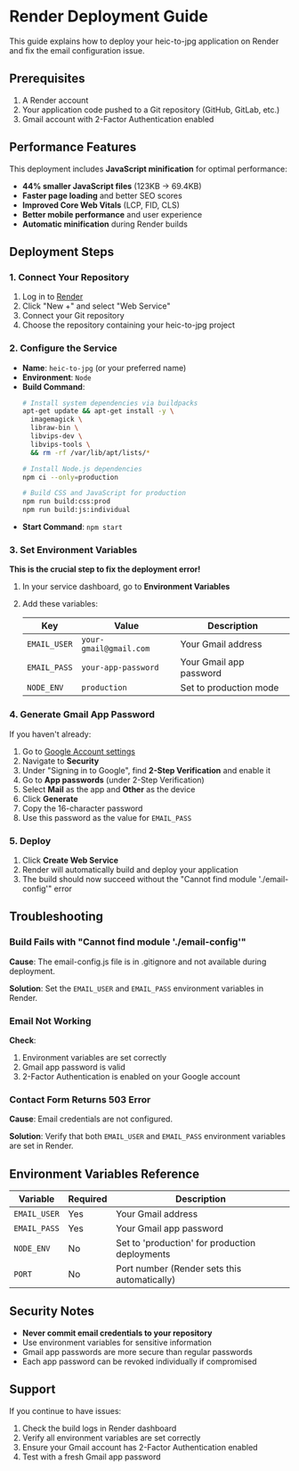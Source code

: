 # Render Deployment Guide

This guide explains how to deploy your heic-to-jpg application on Render and fix the email configuration issue.

## Prerequisites

1. A Render account
2. Your application code pushed to a Git repository (GitHub, GitLab, etc.)
3. Gmail account with 2-Factor Authentication enabled

## Performance Features

This deployment includes **JavaScript minification** for optimal performance:

- **44% smaller JavaScript files** (123KB → 69.4KB)
- **Faster page loading** and better SEO scores
- **Improved Core Web Vitals** (LCP, FID, CLS)
- **Better mobile performance** and user experience
- **Automatic minification** during Render builds

## Deployment Steps

### 1. Connect Your Repository

1. Log in to [Render](https://render.com)
2. Click "New +" and select "Web Service"
3. Connect your Git repository
4. Choose the repository containing your heic-to-jpg project

### 2. Configure the Service

- **Name**: `heic-to-jpg` (or your preferred name)
- **Environment**: `Node`
- **Build Command**: 
  ```bash
  # Install system dependencies via buildpacks
  apt-get update && apt-get install -y \
    imagemagick \
    libraw-bin \
    libvips-dev \
    libvips-tools \
    && rm -rf /var/lib/apt/lists/*
  
  # Install Node.js dependencies
  npm ci --only=production
  
  # Build CSS and JavaScript for production
  npm run build:css:prod
  npm run build:js:individual
  ```
- **Start Command**: `npm start`

### 3. Set Environment Variables

**This is the crucial step to fix the deployment error!**

1. In your service dashboard, go to **Environment Variables**
2. Add these variables:

   | Key | Value | Description |
   |-----|--------|-------------|
   | `EMAIL_USER` | `your-gmail@gmail.com` | Your Gmail address |
   | `EMAIL_PASS` | `your-app-password` | Your Gmail app password |
   | `NODE_ENV` | `production` | Set to production mode |

### 4. Generate Gmail App Password

If you haven't already:

1. Go to [Google Account settings](https://myaccount.google.com/)
2. Navigate to **Security**
3. Under "Signing in to Google", find **2-Step Verification** and enable it
4. Go to **App passwords** (under 2-Step Verification)
5. Select **Mail** as the app and **Other** as the device
6. Click **Generate**
7. Copy the 16-character password
8. Use this password as the value for `EMAIL_PASS`

### 5. Deploy

1. Click **Create Web Service**
2. Render will automatically build and deploy your application
3. The build should now succeed without the "Cannot find module './email-config'" error

## Troubleshooting

### Build Fails with "Cannot find module './email-config'"

**Cause**: The email-config.js file is in .gitignore and not available during deployment.

**Solution**: Set the `EMAIL_USER` and `EMAIL_PASS` environment variables in Render.

### Email Not Working

**Check**:
1. Environment variables are set correctly
2. Gmail app password is valid
3. 2-Factor Authentication is enabled on your Google account

### Contact Form Returns 503 Error

**Cause**: Email credentials are not configured.

**Solution**: Verify that both `EMAIL_USER` and `EMAIL_PASS` environment variables are set in Render.

## Environment Variables Reference

| Variable | Required | Description |
|----------|----------|-------------|
| `EMAIL_USER` | Yes | Your Gmail address |
| `EMAIL_PASS` | Yes | Your Gmail app password |
| `NODE_ENV` | No | Set to 'production' for production deployments |
| `PORT` | No | Port number (Render sets this automatically) |

## Security Notes

- **Never commit email credentials to your repository**
- Use environment variables for sensitive information
- Gmail app passwords are more secure than regular passwords
- Each app password can be revoked individually if compromised

## Support

If you continue to have issues:

1. Check the build logs in Render dashboard
2. Verify all environment variables are set correctly
3. Ensure your Gmail account has 2-Factor Authentication enabled
4. Test with a fresh Gmail app password
